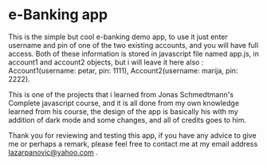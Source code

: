 # e-Banking app

This is the simple but cool e-banking demo app, to use it just enter username and pin of one of the two existing accounts, and you will have full access. Both of these information is stored in javascript file named app.js, in account1 and account2 objects, but i will leave it here also : Account1(username: petar, pin: 1111), Account2(username: marija, pin: 2222).

This is one of the projects that i learned from Jonas Schmedtmann's Complete javascript course, and it is all done from my own knowledge learned from his course, the design of the app is basically his with my addition of dark mode and some changes, and all of credits goes to him.

Thank you for reviewing and testing this app, if you have any advice to give me or perhaps a remark, please feel free to contact me at my email address lazarpanovic@yahoo.com .